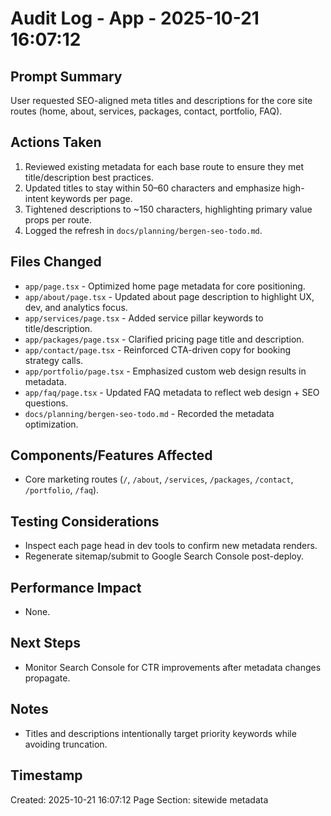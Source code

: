 # Audit Log - App - 2025-10-21 16:07:12

## Prompt Summary

User requested SEO-aligned meta titles and descriptions for the core site routes (home, about, services, packages, contact, portfolio, FAQ).

## Actions Taken

1. Reviewed existing metadata for each base route to ensure they met title/description best practices.
2. Updated titles to stay within 50–60 characters and emphasize high-intent keywords per page.
3. Tightened descriptions to ~150 characters, highlighting primary value props per route.
4. Logged the refresh in `docs/planning/bergen-seo-todo.md`.

## Files Changed

- `app/page.tsx` - Optimized home page metadata for core positioning.
- `app/about/page.tsx` - Updated about page description to highlight UX, dev, and analytics focus.
- `app/services/page.tsx` - Added service pillar keywords to title/description.
- `app/packages/page.tsx` - Clarified pricing page title and description.
- `app/contact/page.tsx` - Reinforced CTA-driven copy for booking strategy calls.
- `app/portfolio/page.tsx` - Emphasized custom web design results in metadata.
- `app/faq/page.tsx` - Updated FAQ metadata to reflect web design + SEO questions.
- `docs/planning/bergen-seo-todo.md` - Recorded the metadata optimization.

## Components/Features Affected

- Core marketing routes (`/`, `/about`, `/services`, `/packages`, `/contact`, `/portfolio`, `/faq`).

## Testing Considerations

- Inspect each page head in dev tools to confirm new metadata renders.
- Regenerate sitemap/submit to Google Search Console post-deploy.

## Performance Impact

- None.

## Next Steps

- Monitor Search Console for CTR improvements after metadata changes propagate.

## Notes

- Titles and descriptions intentionally target priority keywords while avoiding truncation.

## Timestamp

Created: 2025-10-21 16:07:12
Page Section: sitewide metadata
